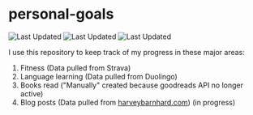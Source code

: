 # personal-goals
![Last Updated](https://img.shields.io/date/1626136207?color=FC4C02&label=Fitness%20Updated&logo=strava)
![Last Updated](https://img.shields.io/date/1626136207?color=7ac70c&label=Language%20Updated&logo=duolingo)
![Last Updated](https://img.shields.io/date/1626136207?color=e9e5cd&label=Books%20Updated&logo=goodreads)

I use this repository to keep track of my progress in these major areas:

1. Fitness (Data pulled from Strava)
2. Language learning (Data pulled from Duolingo)
3. Books read ("Manually" created because goodreads API no longer active)
4. Blog posts (Data pulled from [harveybarnhard.com](https://harveybarnhard.com)) (in progress)

